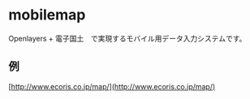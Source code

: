 mobilemap
======================
Openlayers + 電子国土　で実現するモバイル用データ入力システムです。

例
--------
[http://www.ecoris.co.jp/map/](http://www.ecoris.co.jp/map/)